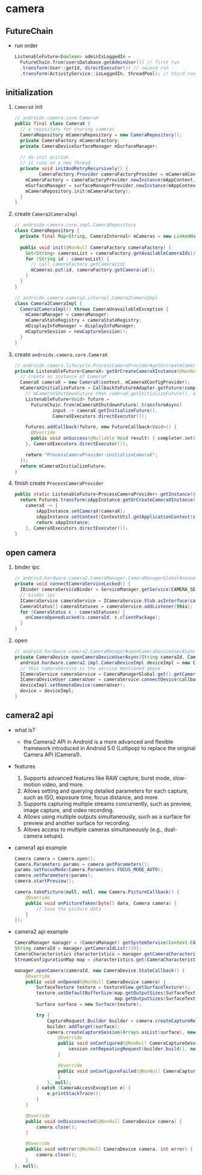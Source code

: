# camera

## FutureChain

* run order

  ```java
  ListenableFuture<Boolean> adminIsLoggedIn = 
    FutureChain.from(usersDatabase.getAdminUser()) // first run 
    .transform(User::getId, directExecutor()) // second run
    .transform(ActivityService::isLoggedIn, threadPool); // third run
  ```

## initialization

1. `CameraX` init

   ```java
   // androidx.camera.core.CameraX
   public final class CameraX {
     // a repository for storing cameras
     CameraRepository mCameraRepository = new CameraRepository();
     private CameraFactory mCameraFactory;
     private CameraDeviceSurfaceManager mSurfaceManager;
     
     // do init acition
     // it runs on a new Thread
     private void initAndRetryRecursively() {
    		CameraFactory.Provider cameraFactoryProvider = mCameraXConfig.getCameraFactoryProvider(null);
       mCameraFactory = cameraFactoryProvider.newInstance(mAppContext, cameraThreadConfig, availableCamerasLimiter);
       mSurfaceManager = surfaceManagerProvider.newInstance(mAppContext, mCameraFactory.getCameraManager(), mCameraFactory.getAvailableCameraIds());
       mCameraRepository.init(mCameraFactory);
     }
   }
   ```

2. create `Camera2CameraImpl`

   ```java
   // androidx.camera.core.impl.CameraRepository
   class CameraRepository {
     private final Map<String, CameraInternal> mCameras = new LinkedHashMap<>();
     
     public void init(@NonNull CameraFactory cameraFactory) {
       Set<String> camerasList = cameraFactory.getAvailableCameraIds();
       for (String id : camerasList) {
         // call cameraFactory.getCamera(id)
         mCameras.put(id, cameraFactory.getCamera(id));
       }
     }
   }
   
   // androidx.camera.camera2.internal.Camera2CameraImpl
   class Camera2CameraImpl {
     Camera2CameraImpl() throws CameraUnavailableException {
       mCameraManager = cameraManager;
       mCameraStateRegistry = cameraStateRegistry;
       mDisplayInfoManager = displayInfoManager;
       mCaptureSession = newCaptureSession();
     }
   }
   ```

3. create `androidx.camera.core.CameraX`

   ```java
   // androidx.camera.lifecycle.ProcessCameraProvider#getOrCreateCameraXInstance
   private ListenableFuture<CameraX> getOrCreateCameraXInstance(@NonNull Context context) {
     // create an instance of CameraX
     CameraX cameraX = new CameraX(context, mCameraXConfigProvider);
     mCameraXInitializeFuture = CallbackToFutureAdapter.getFuture(completer -> {
       // mCameraXShutdownFuture then cameraX.getInitializeFuture(), and it forms a chain.
       ListenableFuture<Void> future =
         FutureChain.from(mCameraXShutdownFuture).transformAsync(
                 input -> cameraX.getInitializeFuture(),
                 CameraXExecutors.directExecutor());
   
       Futures.addCallback(future, new FutureCallback<Void>() {
         @Override
         public void onSuccess(@Nullable Void result) { completer.set(cameraX); }
       }, CameraXExecutors.directExecutor());
   
       return "ProcessCameraProvider-initializeCameraX";
     });
     return mCameraXInitializeFuture;
   }
   ```

4. finish create `ProcessCameraProvider`

   ```java
   public static ListenableFuture<ProcessCameraProvider> getInstance(@NonNull Context context) {
     return Futures.transform(sAppInstance.getOrCreateCameraXInstance(context),
       cameraX -> {
           sAppInstance.setCameraX(cameraX);
           sAppInstance.setContext(ContextUtil.getApplicationContext(context));
           return sAppInstance;
       }, CameraXExecutors.directExecutor());
   }
   ```

## open camera

1. binder ipc

   ```java
   // android.hardware.camera2.CameraManager.CameraManagerGlobal#connectCameraServiceLocked
   private void connectCameraServiceLocked() {
     IBinder cameraServiceBinder = ServiceManager.getService(CAMERA_SERVICE_BINDER_NAME);
     // binder ipc
     ICameraService cameraService = ICameraService.Stub.asInterface(cameraServiceBinder);
     CameraStatus[] cameraStatuses = cameraService.addListener(this);
     for (CameraStatus c : cameraStatuses) {
       onCameraOpenedLocked(c.cameraId, c.clientPackage);
     }
   }
   ```

2. open

   ```java
   // android.hardware.camera2.CameraManager#openCameraDeviceUserAsync
   private CameraDevice openCameraDeviceUserAsync(String cameraId, CameraDevice.StateCallback callback) {
     android.hardware.camera2.impl.CameraDeviceImpl deviceImpl = new CameraDeviceImpl(cameraId, callback);
     // this cameraService is the service mentioned above
     ICameraService cameraService = CameraManagerGlobal.get().getCameraService();
     ICameraDeviceUser cameraUser = cameraService.connectDevice(callbacks, cameraId, mContext.getOpPackageName());
     deviceImpl.setRemoteDevice(cameraUser);
     device = deviceImpl;
   }
   ```

## camera2 api

* what is?

  * the Camera2 API in Android is a more advanced and flexible framework introduced in Android 5.0 (Lollipop) to replace the original Camera API (Camera1).

* features

  1. Supports advanced features like RAW capture, burst mode, slow-motion video, and more.
  2. Allows setting and querying detailed parameters for each capture, such as ISO, exposure time, focus distance, and more.
  3. Supports capturing multiple streams concurrently, such as preview, image capture, and video recording.
  4. Allows using multiple outputs simultaneously, such as a surface for preview and another surface for recording.
  5. Allows access to multiple cameras simultaneously (e.g., dual-camera setups).

* camera1 api example

  ```java
  Camera camera = Camera.open();
  Camera.Parameters params = camera.getParameters();
  params.setFocusMode(Camera.Parameters.FOCUS_MODE_AUTO);
  camera.setParameters(params);
  camera.startPreview();
  
  camera.takePicture(null, null, new Camera.PictureCallback() {
      @Override
      public void onPictureTaken(byte[] data, Camera camera) {
          // Save the picture data
      }
  });
  ```

* camera2 api example

  ```java
  CameraManager manager = (CameraManager) getSystemService(Context.CAMERA_SERVICE);
  String cameraId = manager.getCameraIdList()[0];
  CameraCharacteristics characteristics = manager.getCameraCharacteristics(cameraId);
  StreamConfigurationMap map = characteristics.get(CameraCharacteristics.SCALER_STREAM_CONFIGURATION_MAP);
  
  manager.openCamera(cameraId, new CameraDevice.StateCallback() {
      @Override
      public void onOpened(@NonNull CameraDevice camera) {
          SurfaceTexture texture = textureView.getSurfaceTexture();
          texture.setDefaultBufferSize(map.getOutputSizes(SurfaceTexture.class)[0].getWidth(),
                                       map.getOutputSizes(SurfaceTexture.class)[0].getHeight());
          Surface surface = new Surface(texture);
  
          try {
              CaptureRequest.Builder builder = camera.createCaptureRequest(CameraDevice.TEMPLATE_PREVIEW);
              builder.addTarget(surface);
              camera.createCaptureSession(Arrays.asList(surface), new CameraCaptureSession.StateCallback() {
                  @Override
                  public void onConfigured(@NonNull CameraCaptureSession session) {
                      session.setRepeatingRequest(builder.build(), null, null);
                  }
  
                  @Override
                  public void onConfigureFailed(@NonNull CameraCaptureSession session) {
                  }
              }, null);
          } catch (CameraAccessException e) {
              e.printStackTrace();
          }
      }
  
      @Override
      public void onDisconnected(@NonNull CameraDevice camera) {
          camera.close();
      }
  
      @Override
      public void onError(@NonNull CameraDevice camera, int error) {
          camera.close();
      }
  }, null);
  ```

  